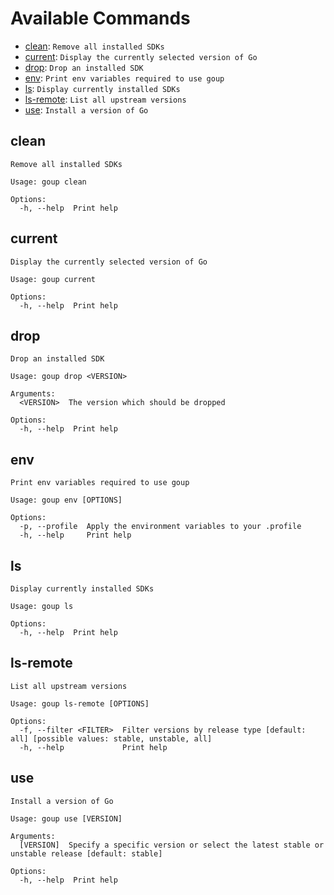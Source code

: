 # Available Commands

- [clean](#clean): `Remove all installed SDKs`
- [current](#current): `Display the currently selected version of Go`
- [drop](#drop): `Drop an installed SDK`
- [env](#env): `Print env variables required to use goup`
- [ls](#ls): `Display currently installed SDKs`
- [ls-remote](#ls-remote): `List all upstream versions`
- [use](#use): `Install a version of Go`

## clean

```
Remove all installed SDKs

Usage: goup clean

Options:
  -h, --help  Print help
```

## current

```
Display the currently selected version of Go

Usage: goup current

Options:
  -h, --help  Print help
```

## drop

```
Drop an installed SDK

Usage: goup drop <VERSION>

Arguments:
  <VERSION>  The version which should be dropped

Options:
  -h, --help  Print help
```

## env

```
Print env variables required to use goup

Usage: goup env [OPTIONS]

Options:
  -p, --profile  Apply the environment variables to your .profile
  -h, --help     Print help
```

## ls

```
Display currently installed SDKs

Usage: goup ls

Options:
  -h, --help  Print help
```

## ls-remote

```
List all upstream versions

Usage: goup ls-remote [OPTIONS]

Options:
  -f, --filter <FILTER>  Filter versions by release type [default: all] [possible values: stable, unstable, all]
  -h, --help             Print help
```

## use

```
Install a version of Go

Usage: goup use [VERSION]

Arguments:
  [VERSION]  Specify a specific version or select the latest stable or unstable release [default: stable]

Options:
  -h, --help  Print help
```


